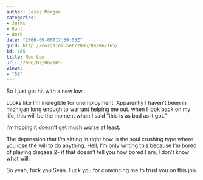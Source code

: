 ```yaml
---
author: Jesse Morgan
categories:
- Jerks
- Rant
- Work
date: "2006-09-06T17:59:05Z"
guid: http://morgajel.net/2006/09/06/165/
id: 165
title: New Low.
url: /2006/09/06/165
views:
- "58"
---
```


So I just got hit with a new low…

Looks like I’m inelegible for unemployment. Apparently I haven’t been in michigan long enough to warrant helping me out. when I look back on my life, this will be the moment when I said “this is as bad as it got.”

I’m hoping it doesn’t get much worse at least.

The depression that I’m sitting in right how is the soul crushing type where you lose the will to do anything. Hell, I’m only writing this because I’m bored of playing disgaea 2- if that doesn’t tell you how bored I am, I don’t know what will.

So yeah, fuck you Sean. Fuck you for convincing me to trust you on this job.